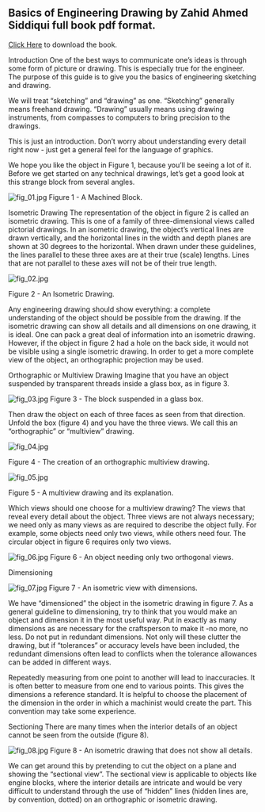 ## Basics of Engineering Drawing by Zahid Ahmed Siddiqui full book pdf format.

 [Click Here]( https://firebasestorage.googleapis.com/v0/b/encoded-net-131108.appspot.com/o/Basics%20of%20Engineering%20Drawing%20by%20Zahid%20Ahmed%20Siddiqui%20and%20Dr.%20Ashraf%20(2nd%20Edition).pdfalt=media&token=eb9503b5-b976-417d-9428-bf6e8360b70b )  to download the book.

Introduction 
One of the best ways to communicate one’s ideas is through some form of picture or drawing. This is especially true for the engineer. The purpose of this guide is to give you the basics of engineering sketching and drawing.

We will treat “sketching” and “drawing” as one. “Sketching” generally means freehand drawing. “Drawing” usually means using drawing instruments, from compasses to computers to bring precision to the drawings.

This is just an introduction. Don’t worry about understanding every detail right now - just get a general feel for the language of graphics.

We hope you like the object in Figure 1, because you’ll be seeing a lot of it. Before we get started on any technical drawings, let’s get a good look at this strange block from several angles.



![fig_01.jpg](https://cdn.hashnode.com/res/hashnode/image/upload/v1601900231207/oZwoqhuoT.jpeg)
Figure 1 - A Machined Block.

[](<>)Isometric Drawing 
The representation of the object in figure 2 is called an isometric drawing. This is one of a family of three-dimensional views called pictorial drawings. In an isometric drawing, the object’s vertical lines are drawn vertically, and the horizontal lines in the width and depth planes are shown at 30 degrees to the horizontal. When drawn under these guidelines, the lines parallel to these three axes are at their true (scale) lengths. Lines that are not parallel to these axes will not be of their true length.


![fig_02.jpg](https://cdn.hashnode.com/res/hashnode/image/upload/v1601900248477/5j8kzRz6I.jpeg)

Figure 2 - An Isometric Drawing.

Any engineering drawing should show everything: a complete understanding of the object should be possible from the drawing. If the isometric drawing can show all details and all dimensions on one drawing, it is ideal. One can pack a great deal of information into an isometric drawing. However, if the object in figure 2 had a hole on the back side, it would not be visible using a single isometric drawing. In order to get a more complete view of the object, an orthographic projection may be used.

[](<>)Orthographic or Multiview Drawing 
Imagine that you have an object suspended by transparent threads inside a glass box, as in figure 3.


 
![fig_03.jpg](https://cdn.hashnode.com/res/hashnode/image/upload/v1601900278073/3XRSG290V.jpeg)
Figure 3 - The block suspended in a glass box.

Then draw the object on each of three faces as seen from that direction. Unfold the box (figure 4) and you have the three views. We call this an “orthographic” or “multiview” drawing.


![fig_04.jpg](https://cdn.hashnode.com/res/hashnode/image/upload/v1601900299009/GS-USNhL5.jpeg)

Figure 4 - The creation of an orthographic multiview drawing.


![fig_05.jpg](https://cdn.hashnode.com/res/hashnode/image/upload/v1601900322629/ZnZi0iQuZ.jpeg)

Figure 5 - A multiview drawing and its explanation.

Which views should one choose for a multiview drawing? The views that reveal every detail about the object. Three views are not always necessary; we need only as many views as are required to describe the object fully. For example, some objects need only two views, while others need four. The circular object in figure 6 requires only two views.



![fig_06.jpg](https://cdn.hashnode.com/res/hashnode/image/upload/v1601900338509/eQIuL5Rhk.jpeg)
Figure 6 - An object needing only two orthogonal views.

[](<>)Dimensioning 


![fig_07.jpg](https://cdn.hashnode.com/res/hashnode/image/upload/v1601900352385/jAPUgalMM.jpeg)
Figure 7 - An isometric view with dimensions.

We have “dimensioned” the object in the isometric drawing in figure 7. As a general guideline to dimensioning, try to think that you would make an object and dimension it in the most useful way. Put in exactly as many dimensions as are necessary for the craftsperson to make it -no more, no less. Do not put in redundant dimensions. Not only will these clutter the drawing, but if “tolerances” or accuracy levels have been included, the redundant dimensions often lead to conflicts when the tolerance allowances can be added in different ways.

Repeatedly measuring from one point to another will lead to inaccuracies. It is often better to measure from one end to various points. This gives the dimensions a reference standard. It is helpful to choose the placement of the dimension in the order in which a machinist would create the part. This convention may take some experience.

[](<>)Sectioning 
There are many times when the interior details of an object cannot be seen from the outside (figure 8).



![fig_08.jpg](https://cdn.hashnode.com/res/hashnode/image/upload/v1601900367565/va_6b1nkb.jpeg)
Figure 8 - An isometric drawing that does not show all details.

We can get around this by pretending to cut the object on a plane and showing the “sectional view”. The sectional view is applicable to objects like engine blocks, where the interior details are intricate and would be very difficult to understand through the use of “hidden” lines (hidden lines are, by convention, dotted) on an orthographic or isometric drawing.
